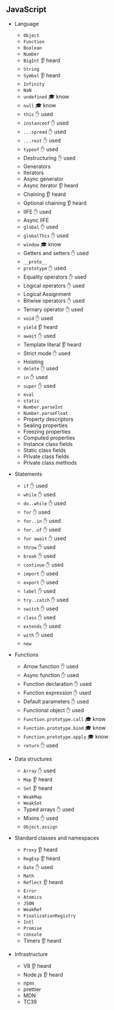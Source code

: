 ## JavaScript

- Language
  - `Object`  
  - `Function`  
  - `Boolean`  
  - `Number`  
  - `BigInt` 👂 heard  
  - `String`  
  - `Symbol` 👂 heard  
  - `Infinity`  
  - `NaN`  
  - `undefined` 🎓 know  
  - `null` 🎓 know  
  - `this` ✋ used  
  - `instanceof` ✋ used  
  - `...spread` ✋ used  
  - `...rest` ✋ used  
  - `typeof` ✋ used  
  - Destructuring ✋ used  
  - Generators  
  - Iterators  
  - Async generator  
  - Async iterator 👂 heard  
  - Chaining 👂 heard  
  - Optional chaining 👂 heard  
  - IIFE ✋ used  
  - Async IIFE  
  - `global` ✋ used  
  - `globalThis` ✋ used  
  - `window` 🎓 know  
  - Getters and setters ✋ used  
  - `__proto__`  
  - `prototype` ✋ used  
  - Equality operators ✋ used  
  - Logical operators ✋ used  
  - Logical Assignment  
  - Bitwise operators ✋ used  
  - Ternary operator ✋ used  
  - `void` ✋ used  
  - `yield` 👂 heard  
  - `await` ✋ used  
  - Template literal 👂 heard  
  - Strict mode ✋ used  
  - Hoisting  
  - `delete` ✋ used  
  - `in` ✋ used  
  - `super` ✋ used  
  - `eval`  
  - `static`  
  - `Number.parseInt`  
  - `Number.parseFloat`  
  - Property descriptors  
  - Sealing properties  
  - Freezing properties  
  - Computed properties  
  - Instance class fields  
  - Static class fields  
  - Private class fields  
  - Private class methods  

- Statements
  - `if` ✋ used  
  - `while` ✋ used  
  - `do..while` ✋ used  
  - `for` ✋ used  
  - `for..in` ✋ used  
  - `for..of` ✋ used  
  - `for await` ✋ used  
  - `throw` ✋ used  
  - `break` ✋ used  
  - `continue` ✋ used  
  - `import` ✋ used  
  - `export` ✋ used  
  - `label` ✋ used  
  - `try..catch` ✋ used  
  - `switch` ✋ used  
  - `class` ✋ used  
  - `extends` ✋ used  
  - `with` ✋ used  
  - `new`  

- Functions
  - Arrow function ✋ used  
  - Async function ✋ used  
  - Function declaration ✋ used  
  - Function expression ✋ used  
  - Default parameters ✋ used  
  - Functional object ✋ used  
  - `Function.prototype.call` 🎓 know  
  - `Function.prototype.bind` 🎓 know  
  - `Function.prototype.apply` 🎓 know  
  - `return` ✋ used  

- Data structures
  - `Array` ✋ used  
  - `Map` 👂 heard  
  - `Set` 👂 heard  
  - `WeakMap`  
  - `WeakSet`  
  - Typed arrays ✋ used  
  - Mixins ✋ used  
  - `Object.assign`  

- Standard classes and namespaces
  - `Proxy` 👂 heard  
  - `RegExp` 👂 heard  
  - `Date` ✋ used  
  - `Math`  
  - `Reflect` 👂 heard  
  - `Error`  
  - `Atomics`  
  - `JSON`  
  - `WeakRef`  
  - `FinalizationRegistry`  
  - `Intl`  
  - `Promise`  
  - `console`  
  - Timers 👂 heard
  
- Infrastructure
  - V8 👂 heard  
  - Node.js 👂 heard  
  - npm  
  - prettier  
  - MDN  
  - TC39  
